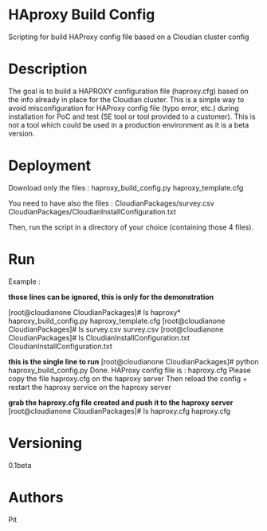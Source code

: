 # HAproxy Build Config
Scripting for build HAProxy config file based on a Cloudian cluster config

# Description
The goal is to build a HAPROXY configuration file (haproxy.cfg) based on the info already in place for the Cloudian cluster.
This is a simple way to avoid misconfiguration for HAProxy config file (typo error, etc.) during installation for PoC and test (SE tool or tool provided to a customer).
This is not a tool which could be used in a production environment as it is a beta version.

# Deployment
Download only the files :
  haproxy_build_config.py
  haproxy_template.cfg

You need to have also the files :
  CloudianPackages/survey.csv
  CloudianPackages/CloudianInstallConfiguration.txt

Then, run the script in a directory of your choice (containing those 4 files).

# Run
Example :

**those lines can be ignored, this is only for the demonstration**

[root@cloudianone CloudianPackages]# ls haproxy*
haproxy_build_config.py  haproxy_template.cfg
[root@cloudianone CloudianPackages]# ls survey.csv 
survey.csv
[root@cloudianone CloudianPackages]# ls CloudianInstallConfiguration.txt 
CloudianInstallConfiguration.txt



**this is the single line to run**
[root@cloudianone CloudianPackages]# python haproxy_build_config.py 
Done.
HAProxy config file is : haproxy.cfg
Please copy the file haproxy.cfg on the haproxy server
Then reload the config + restart the haproxy service on the haproxy server

**grab the haproxy.cfg file created and push it to the haproxy server**
[root@cloudianone CloudianPackages]# ls haproxy.cfg 
haproxy.cfg

# Versioning
0.1beta

# Authors
Pit
